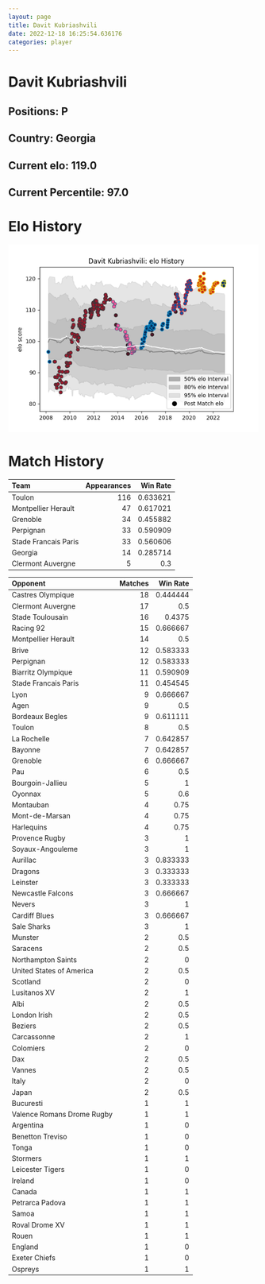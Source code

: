 ```yaml
---  
layout: page  
title: Davit Kubriashvili  
date: 2022-12-18 16:25:54.636176  
categories: player  
---
```

# Davit Kubriashvili

## Positions: P

## Country: Georgia

## Current elo: 119.0

## Current Percentile: 97.0

# Elo History


![elo history](history_DavitKubriashvili.png)
# Match History


| Team                 |   Appearances |   Win Rate |
|:---------------------|--------------:|-----------:|
| Toulon               |           116 |   0.633621 |
| Montpellier Herault  |            47 |   0.617021 |
| Grenoble             |            34 |   0.455882 |
| Perpignan            |            33 |   0.590909 |
| Stade Francais Paris |            33 |   0.560606 |
| Georgia              |            14 |   0.285714 |
| Clermont Auvergne    |             5 |   0.3      |

| Opponent                   |   Matches |   Win Rate |
|:---------------------------|----------:|-----------:|
| Castres Olympique          |        18 |   0.444444 |
| Clermont Auvergne          |        17 |   0.5      |
| Stade Toulousain           |        16 |   0.4375   |
| Racing 92                  |        15 |   0.666667 |
| Montpellier Herault        |        14 |   0.5      |
| Brive                      |        12 |   0.583333 |
| Perpignan                  |        12 |   0.583333 |
| Biarritz Olympique         |        11 |   0.590909 |
| Stade Francais Paris       |        11 |   0.454545 |
| Lyon                       |         9 |   0.666667 |
| Agen                       |         9 |   0.5      |
| Bordeaux Begles            |         9 |   0.611111 |
| Toulon                     |         8 |   0.5      |
| La Rochelle                |         7 |   0.642857 |
| Bayonne                    |         7 |   0.642857 |
| Grenoble                   |         6 |   0.666667 |
| Pau                        |         6 |   0.5      |
| Bourgoin-Jallieu           |         5 |   1        |
| Oyonnax                    |         5 |   0.6      |
| Montauban                  |         4 |   0.75     |
| Mont-de-Marsan             |         4 |   0.75     |
| Harlequins                 |         4 |   0.75     |
| Provence Rugby             |         3 |   1        |
| Soyaux-Angouleme           |         3 |   1        |
| Aurillac                   |         3 |   0.833333 |
| Dragons                    |         3 |   0.333333 |
| Leinster                   |         3 |   0.333333 |
| Newcastle Falcons          |         3 |   0.666667 |
| Nevers                     |         3 |   1        |
| Cardiff Blues              |         3 |   0.666667 |
| Sale Sharks                |         3 |   1        |
| Munster                    |         2 |   0.5      |
| Saracens                   |         2 |   0.5      |
| Northampton Saints         |         2 |   0        |
| United States of America   |         2 |   0.5      |
| Scotland                   |         2 |   0        |
| Lusitanos XV               |         2 |   1        |
| Albi                       |         2 |   0.5      |
| London Irish               |         2 |   0.5      |
| Beziers                    |         2 |   0.5      |
| Carcassonne                |         2 |   1        |
| Colomiers                  |         2 |   0        |
| Dax                        |         2 |   0.5      |
| Vannes                     |         2 |   0.5      |
| Italy                      |         2 |   0        |
| Japan                      |         2 |   0.5      |
| Bucuresti                  |         1 |   1        |
| Valence Romans Drome Rugby |         1 |   1        |
| Argentina                  |         1 |   0        |
| Benetton Treviso           |         1 |   0        |
| Tonga                      |         1 |   0        |
| Stormers                   |         1 |   1        |
| Leicester Tigers           |         1 |   0        |
| Ireland                    |         1 |   0        |
| Canada                     |         1 |   1        |
| Petrarca Padova            |         1 |   1        |
| Samoa                      |         1 |   1        |
| Roval Drome XV             |         1 |   1        |
| Rouen                      |         1 |   1        |
| England                    |         1 |   0        |
| Exeter Chiefs              |         1 |   0        |
| Ospreys                    |         1 |   1        |